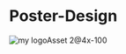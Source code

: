 # Poster-Design

![my logoAsset 2@4x-100](https://github.com/Gavkar21/Poster-Design/assets/156566517/9d7f1bbc-11c6-41ba-a7c8-057434e9e9dc)
